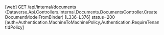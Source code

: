 [web] GET /api/internal/documents  (Dataverse.Api.Controllers.Internal.Documents.DocumentsController.CreateDocumentModelFromBinder)  [L336–L376] status=200 [auth=Authentication.MachineToMachinePolicy,Authentication.RequireTenantIdPolicy]

